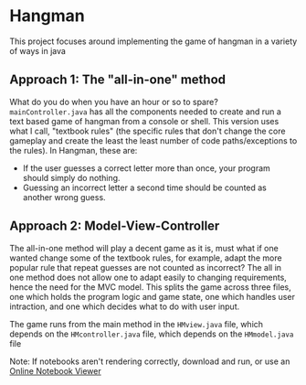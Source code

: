 # Hangman
This project focuses around implementing the game of hangman in a variety of ways in java

## Approach 1: The "all-in-one" method

What do you do when you have an hour or so to spare? `mainController.java` has all the components needed to create and run a text based game of hangman from a console or shell. This version uses what I call, "textbook rules" (the specific rules that don't change the core gameplay and create the least the least number of code paths/exceptions to the rules). In Hangman, these are:

* If the user guesses a correct letter more than once, your program should simply do nothing.
* Guessing an incorrect letter a second time should be counted as another wrong guess.

## Approach 2: Model-View-Controller
The all-in-one method will play a decent game as it is, must what if one wanted change some of the textbook rules, for example, adapt the more popular rule that repeat guesses are not counted as incorrect? The all in one method does not allow one to adapt easily to changing requirements, hence the need for the MVC model.
This splits the game across three files, one which holds the program logic and game state, one which handles user intraction, 
and one which decides what to do with user input.

The game runs from the main method in the `HMview.java` file, which depends on the `HMcontroller.java` file, which depends on the `HMmodel.java` file

Note: If notebooks aren't rendering correctly, download and run, or use an [Online Notebook Viewer](http://nbviewer.jupyter.org/)
